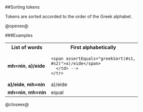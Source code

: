 
##Sorting tokens


Tokens are sorted accorded to the order of the Greek alphabet.


@openex@

###Examples


  <table>
    <tr>
      <th>List of words</th><th>First alphabetically</th>
    </tr>

<tr>
      <td>
	<strong set="#s1">mh=nin</strong>,
	<strong set="#s2">a)/eide</strong>
      </td>
      <td>

	<span assertEquals="greekSort(#s1,
	#s2)">a)/eide</span>
      </td> -->
    </tr>


  <tr>
     <td>
	<strong set="#s1">a)/eide</strong>,
	<strong set="#s2">mh=nin</strong>
      </td>
      <td>
	<span assertEquals="greekSort(#s1,
	#s2)">a)/eide</span>
      </td>
    </tr>


   <tr>
     <td>
	<strong set="#s1">mh=nin</strong>,
	<strong set="#s2">mh=nin</strong>
      </td>
      <td>
	<span assertEquals="greekSort(#s1,
	#s2)">equal</span>
      </td>
    </tr>

  </table>

@closeex@

